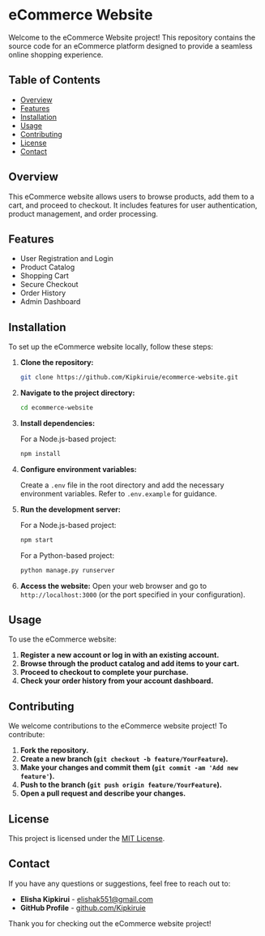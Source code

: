 # eCommerce Website

Welcome to the eCommerce Website project! This repository contains the source code for an eCommerce platform designed to provide a seamless online shopping experience.

## Table of Contents

- [Overview](#overview)
- [Features](#features)
- [Installation](#installation)
- [Usage](#usage)
- [Contributing](#contributing)
- [License](#license)
- [Contact](#contact)

## Overview

This eCommerce website allows users to browse products, add them to a cart, and proceed to checkout. It includes features for user authentication, product management, and order processing.

## Features

- User Registration and Login
- Product Catalog
- Shopping Cart
- Secure Checkout
- Order History
- Admin Dashboard

## Installation

To set up the eCommerce website locally, follow these steps:

1. **Clone the repository:**
    ```bash
    git clone https://github.com/Kipkiruie/ecommerce-website.git
    ```

2. **Navigate to the project directory:**
    ```bash
    cd ecommerce-website
    ```

3. **Install dependencies:**

   For a Node.js-based project:
    ```bash
    npm install
    ```

4. **Configure environment variables:**

   Create a `.env` file in the root directory and add the necessary environment variables. Refer to `.env.example` for guidance.

5. **Run the development server:**

   For a Node.js-based project:
    ```bash
    npm start
    ```

   For a Python-based project:
    ```bash
    python manage.py runserver
    ```

6. **Access the website:**
    Open your web browser and go to `http://localhost:3000` (or the port specified in your configuration).

## Usage

To use the eCommerce website:

1. **Register a new account or log in with an existing account.**
2. **Browse through the product catalog and add items to your cart.**
3. **Proceed to checkout to complete your purchase.**
4. **Check your order history from your account dashboard.**

## Contributing

We welcome contributions to the eCommerce website project! To contribute:

1. **Fork the repository.**
2. **Create a new branch (`git checkout -b feature/YourFeature`).**
3. **Make your changes and commit them (`git commit -am 'Add new feature'`).**
4. **Push to the branch (`git push origin feature/YourFeature`).**
5. **Open a pull request and describe your changes.**

## License

This project is licensed under the [MIT License](LICENSE).

## Contact

If you have any questions or suggestions, feel free to reach out to:

- **Elisha Kipkirui** - [elishak551@gmail.com](mailto:your.email@example.com)
- **GitHub Profile** - [github.com/Kipkiruie](https://github.com/yourusername)

Thank you for checking out the eCommerce website project!
